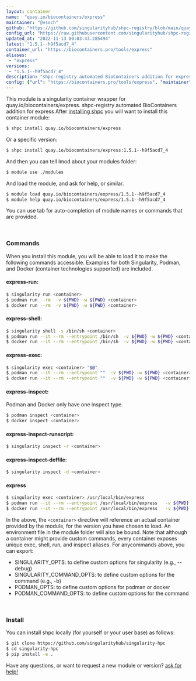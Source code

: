 ```yaml
---
layout: container
name:  "quay.io/biocontainers/express"
maintainer: "@vsoch"
github: "https://github.com/singularityhub/shpc-registry/blob/main/quay.io/biocontainers/express/container.yaml"
config_url: "https://raw.githubusercontent.com/singularityhub/shpc-registry/main/quay.io/biocontainers/express/container.yaml"
updated_at: "2022-11-13 00:03:43.285494"
latest: "1.5.1--h9f5acd7_4"
container_url: "https://biocontainers.pro/tools/express"
aliases:
 - "express"
versions:
 - "1.5.1--h9f5acd7_4"
description: "shpc-registry automated BioContainers addition for express"
config: {"url": "https://biocontainers.pro/tools/express", "maintainer": "@vsoch", "description": "shpc-registry automated BioContainers addition for express", "latest": {"1.5.1--h9f5acd7_4": "sha256:47689fffe3e46a7195ad0d4784732e37840f78d23f1d10b86c99d4edc68a15a6"}, "tags": {"1.5.1--h9f5acd7_4": "sha256:47689fffe3e46a7195ad0d4784732e37840f78d23f1d10b86c99d4edc68a15a6"}, "docker": "quay.io/biocontainers/express", "aliases": {"express": "/usr/local/bin/express"}}
---
```


This module is a singularity container wrapper for quay.io/biocontainers/express.
shpc-registry automated BioContainers addition for express
After [installing shpc](#install) you will want to install this container module:


```bash
$ shpc install quay.io/biocontainers/express
```

Or a specific version:

```bash
$ shpc install quay.io/biocontainers/express:1.5.1--h9f5acd7_4
```

And then you can tell lmod about your modules folder:

```bash
$ module use ./modules
```

And load the module, and ask for help, or similar.

```bash
$ module load quay.io/biocontainers/express/1.5.1--h9f5acd7_4
$ module help quay.io/biocontainers/express/1.5.1--h9f5acd7_4
```

You can use tab for auto-completion of module names or commands that are provided.

<br>

### Commands

When you install this module, you will be able to load it to make the following commands accessible.
Examples for both Singularity, Podman, and Docker (container technologies supported) are included.

#### express-run:

```bash
$ singularity run <container>
$ podman run --rm  -v ${PWD} -w ${PWD} <container>
$ docker run --rm  -v ${PWD} -w ${PWD} <container>
```

#### express-shell:

```bash
$ singularity shell -s /bin/sh <container>
$ podman run --it --rm --entrypoint /bin/sh  -v ${PWD} -w ${PWD} <container>
$ docker run --it --rm --entrypoint /bin/sh  -v ${PWD} -w ${PWD} <container>
```

#### express-exec:

```bash
$ singularity exec <container> "$@"
$ podman run --it --rm --entrypoint ""  -v ${PWD} -w ${PWD} <container> "$@"
$ docker run --it --rm --entrypoint ""  -v ${PWD} -w ${PWD} <container> "$@"
```

#### express-inspect:

Podman and Docker only have one inspect type.

```bash
$ podman inspect <container>
$ docker inspect <container>
```

#### express-inspect-runscript:

```bash
$ singularity inspect -r <container>
```

#### express-inspect-deffile:

```bash
$ singularity inspect -d <container>
```


#### express

```bash
$ singularity exec <container> /usr/local/bin/express
$ podman run --it --rm --entrypoint /usr/local/bin/express   -v ${PWD} -w ${PWD} <container> -c " $@"
$ docker run --it --rm --entrypoint /usr/local/bin/express   -v ${PWD} -w ${PWD} <container> -c " $@"
```



In the above, the `<container>` directive will reference an actual container provided
by the module, for the version you have chosen to load. An environment file in the
module folder will also be bound. Note that although a container
might provide custom commands, every container exposes unique exec, shell, run, and
inspect aliases. For anycommands above, you can export:

 - SINGULARITY_OPTS: to define custom options for singularity (e.g., --debug)
 - SINGULARITY_COMMAND_OPTS: to define custom options for the command (e.g., -b)
 - PODMAN_OPTS: to define custom options for podman or docker
 - PODMAN_COMMAND_OPTS: to define custom options for the command

<br>

### Install

You can install shpc locally (for yourself or your user base) as follows:

```bash
$ git clone https://github.com/singularityhub/singularity-hpc
$ cd singularity-hpc
$ pip install -e .
```

Have any questions, or want to request a new module or version? [ask for help!](https://github.com/singularityhub/singularity-hpc/issues)